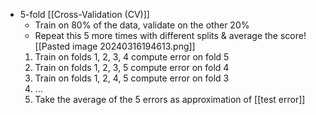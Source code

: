 - 5-fold [[Cross-Validation (CV)]]
	- Train on 80% of the data, validate on the other 20%
	- Repeat this 5 more times with different splits & average the score![[Pasted image 20240316194613.png]]
	1. Train on folds 1, 2, 3, 4 compute error on fold 5
	2. Train on folds 1, 2, 3, 5 compute error on fold 4
	3. Train on folds 1, 2, 4, 5 compute error on fold 3
	4. ...
	6. Take the average of the 5 errors as approximation of [[test error]]